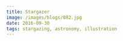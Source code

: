 ```yaml
---
title: Stargazer
image: /images/blogs/082.jpg
date: 2016-09-30
tags: stargazing, astronomy, illustration
---
```

